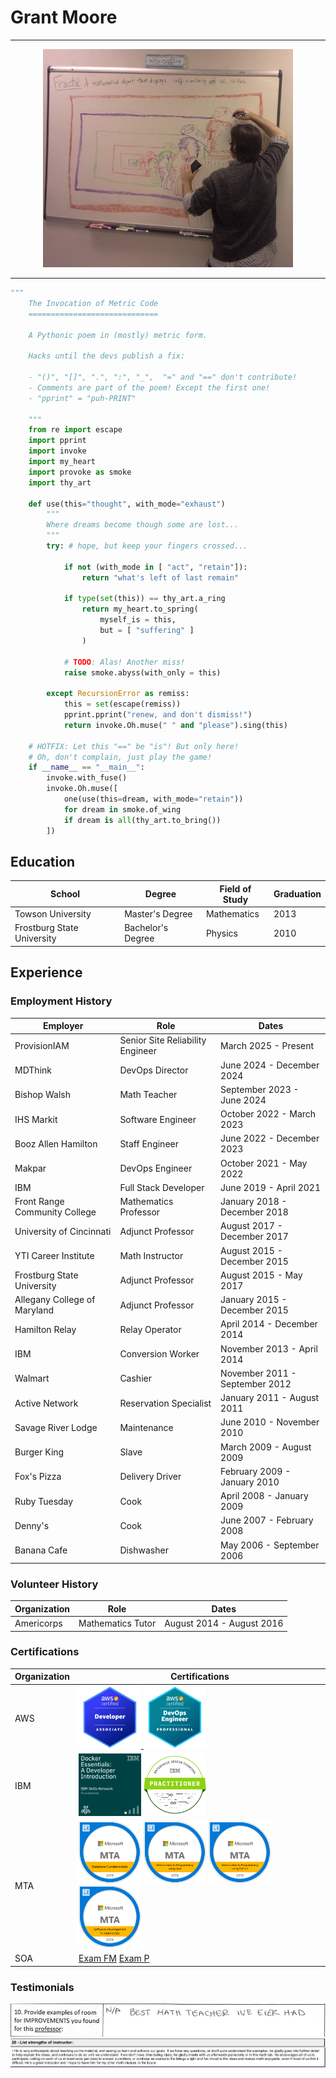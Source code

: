 # Grant Moore

---

<div align="center">
    <img src="./assets/fractal-me.jpg" alt="fractal me" width="400" />
</div>

---

```python
"""
    The Invocation of Metric Code 
    =============================

    A Pythonic poem in (mostly) metric form. 

    Hacks until the devs publish a fix:

    - "()", "[]", ".", ":", "_",  "=" and "==" don't contribute!
    - Comments are part of the poem! Except the first one!
    - "pprint" = "puh-PRINT"
  
    """
    from re import escape
    import pprint
    import invoke 
    import my_heart
    import provoke as smoke
    import thy_art

    def use(this="thought", with_mode="exhaust")
        """
        Where dreams become though some are lost...
        """
        try: # hope, but keep your fingers crossed...

            if not (with_mode in [ "act", "retain"]): 
                return "what's left of last remain"

            if type(set(this)) == thy_art.a_ring
                return my_heart.to_spring(
                    myself_is = this, 
                    but = [ "suffering" ]
                )

            # TODO: Alas! Another miss!
            raise smoke.abyss(with_only = this)

        except RecursionError as remiss:
            this = set(escape(remiss))
            pprint.pprint("renew, and don't dismiss!")
            return invoke.Oh.muse(" " and "please").sing(this)

    # HOTFIX: Let this "==" be "is"! But only here!
    # Oh, don't complain, just play the game! 
    if __name__ == "__main__":
        invoke.with_fuse()
        invoke.Oh.muse([   
            one(use(this=dream, with_mode="retain"))
            for dream in smoke.of_wing
            if dream is all(thy_art.to_bring())
        ])
```

## Education

|  School  |  Degree  | Field of Study | Graduation |
|--------- | -------  | -------------- | ---------- |
| Towson University | Master's Degree | Mathematics | 2013 |
| Frostburg State University | Bachelor's Degree | Physics | 2010 |

## Experience

### Employment History 

| Employer  | Role  | Dates |
| --------  | ----  | ----- |
| ProvisionIAM | Senior Site Reliability Engineer | March 2025 - Present |
| MDThink    | DevOps Director       | June 2024 - December 2024 |
| Bishop Walsh | Math Teacher | September 2023 - June 2024 |
| IHS Markit | Software Engineer | October 2022 - March 2023 |
| Booz Allen Hamilton | Staff Engineer | June 2022 - December 2023 |
| Makpar | DevOps Engineer | October 2021 - May 2022 |
| IBM | Full Stack Developer | June 2019 - April 2021 |
| Front Range Community College | Mathematics Professor | January 2018 - December 2018 |
| University of Cincinnati | Adjunct Professor | August 2017 - December 2017 |
| YTI Career Institute | Math Instructor | August 2015 - December 2015 |
| Frostburg State University | Adjunct Professor | August 2015 - May 2017 | 
| Allegany College of Maryland | Adjunct Professor | January 2015 - December 2015 |
| Hamilton Relay | Relay Operator | April 2014 - December 2014 |
| IBM | Conversion Worker | November 2013 - April 2014 | 
| Walmart | Cashier | November 2011 - September 2012 |
| Active Network | Reservation Specialist | January 2011 - August 2011 |
| Savage River Lodge | Maintenance | June 2010 - November 2010 |
| Burger King | Slave | March 2009 - August 2009 | 
| Fox's Pizza | Delivery Driver |  February 2009 - January 2010 |
| Ruby Tuesday | Cook |  April 2008 - January 2009 |
| Denny's | Cook | June 2007 - February 2008 | 
| Banana Cafe | Dishwasher | May 2006 - September 2006 | 

### Volunteer History

| Organization | Role | Dates | 
| ------------ | ---- | ----- | 
| Americorps | Mathematics Tutor | August 2014 - August 2016 |

### Certifications

| Organization  | Certifications |
|-------------- | -------------- |
| AWS | <a href="./assets/aws-certified-developer-associate.png"> <img src="./assets/aws-certified-developer-associate.png" alt="AWS Developer Associate" width="100"/> </a></div> <a href="./assets/aws-certified-devops-engineer-professional.png"> <img src="./assets/aws-certified-devops-engineer-professional.png" alt="AWS DevOps Professional" width="100"/></a> |
| IBM | <a href="./assets/aws-certified-developer-associate.png"><img src="./assets/ibm-docker-introduction.png" alt="IBM Docker Essentials" width="100"/></a> <a href="./assets/ibm-docker-introduction.png"> <img src="./assets/ibm-enterprise-design.png" alt="IBM Enterprise Design" width="100"/> </a> |
| MTA | <a href="./assets/mta-database-fundamentals-certified-2018.png"><img src="./assets/mta-database-fundamentals-certified-2018.png" alt="MTA Database Fundamentals" width="100"/></a> <a href="./assets/mta-introduction-to-programming-using-java-certified-2018.png>"><img src="./assets/mta-introduction-to-programming-using-java-certified-2018.png" alt="Java Programming" width="100"/></a> <a href="./assets/mta-introduction-to-programming-using-python-certified-2018.png"><img src="./assets/mta-introduction-to-programming-using-python-certified-2018.png" alt="Python Programming" width="100"></a> <a href="./assets/mta-software-development-fundamentals-certified-2018.png"><img src="./assets/mta-software-development-fundamentals-certified-2018.png" alt="Software Development Fundamentals" width="100"/></a> |
| SOA | [Exam FM](./assets/soa-exam-fm.png) [Exam P](./assets/soa-exam-p.png) |

### Testimonials

![Math 201: Calculus I](./assets/testimonial-math-201.jpg)
![Phys 215: Principles of Mechanics](./assets/testimonial-phys-215.jpg)